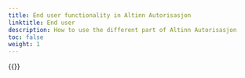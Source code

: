 ```yaml
---
title: End user functionality in Altinn Autorisasjon
linktitle: End user
description: How to use the different part of Altinn Autorisasjon
toc: false
weight: 1
---
```


{{<children />}}
